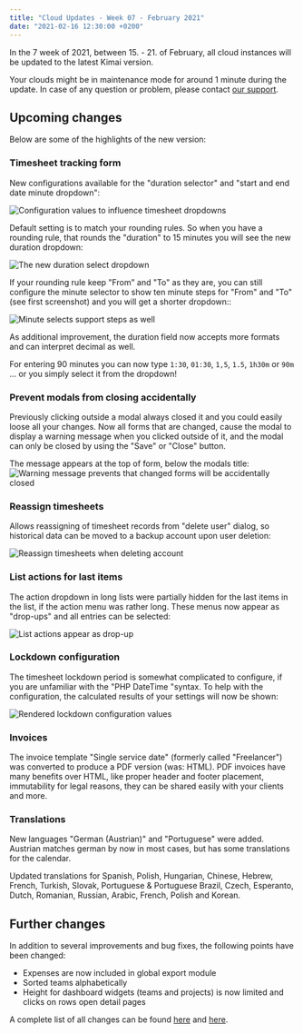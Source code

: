 ```yaml
---
title: "Cloud Updates - Week 07 - February 2021"
date: "2021-02-16 12:30:00 +0200"
---
```


In the 7 week of 2021, between 15. - 21. of February, all cloud instances will be updated to the latest Kimai version.

Your clouds might be in maintenance mode for around 1 minute during the update.
In case of any question or problem, please contact [our support](https://www.kimai.cloud/support-center/request).

## Upcoming changes 

Below are some of the highlights of the new version:

### Timesheet tracking form

New configurations available for the "duration selector" and "start and end date minute dropdown":

![Configuration values to influence timesheet dropdowns](https://www.kimai.org/images/documentation/timesheet/minute_configuration.png "0x150")

Default setting is to match your rounding rules. So when you have a rounding rule, that rounds the "duration" to 15 minutes you will see the new duration dropdown:

![The new duration select dropdown](https://www.kimai.org/images/documentation/timesheet/duration_selector.png)

If your rounding rule keep "From" and "To" as they are, you can still configure the minute selector to show ten minute 
steps for "From" and "To" (see first screenshot) and you will get a shorter dropdown::
 
![Minute selects support steps as well](https://www.kimai.org/images/documentation/timesheet/minute_selector.png)

As additional improvement, the duration field now accepts more formats and can interpret decimal as well.

For entering 90 minutes you can now type `1:30`,  `01:30`,  `1,5`, `1.5`, `1h30m` or `90m` ... or you simply select it from the dropdown!

### Prevent modals from closing accidentally

Previously clicking outside a modal always closed it and you could easily loose all your changes. 
Now all forms that are changed, cause the modal to display a warning message when you clicked outside of it, and the modal can only be 
closed by using the "Save" or "Close" button.

The message appears at the top of form, below the modals title:
![Warning message prevents that changed forms will be accidentally closed](https://www.kimai.org/images/documentation/modal_close.png)

### Reassign timesheets

Allows reassigning of timesheet records from "delete user" dialog, so historical data can be moved to a backup account upon user deletion:

![Reassign timesheets when deleting account](https://www.kimai.org/images/documentation/user/delete_user_reassign.png)

### List actions for last items

The action dropdown in long lists were partially hidden for the last items in the list, if the action menu was rather long. These menus now appear as "drop-ups" and all entries can be selected: 

![List actions appear as drop-up](https://www.kimai.org/images/news/1-13-dropup.png "0x300")

### Lockdown configuration

The timesheet lockdown period is somewhat complicated to configure, if you are unfamiliar with the "PHP DateTime "syntax.
To help with the configuration, the calculated results of your settings will now be shown:
    
![Rendered lockdown configuration values](https://www.kimai.org/images/documentation/lockdown_configuration.png "0x300")

### Invoices

The invoice template "Single service date" (formerly called "Freelancer") was converted to produce a PDF version (was: HTML).
PDF invoices have many benefits over HTML, like proper header and footer placement, immutability for legal reasons, 
they can be shared easily with your clients and more.

### Translations

New languages "German (Austrian)" and "Portuguese" were added. 
Austrian matches german by now in most cases, but has some translations for the calendar.

Updated translations for Spanish, Polish, Hungarian, Chinese, Hebrew, French, Turkish, Slovak, Portuguese & Portuguese Brazil, Czech, Esperanto, Dutch, Romanian, Russian, Arabic, French, Polish and Korean.

## Further changes

In addition to several improvements and bug fixes, the following points have been changed:

- Expenses are now included in global export module
- Sorted teams alphabetically
- Height for dashboard widgets (teams and projects) is now limited and clicks on rows open detail pages

A complete list of all changes can be found [here](https://www.kimai.org/blog/2020/kimai-v2-release-1-12/) and [here](https://www.kimai.org/blog/2021/kimai-v2-release-1-13/).

